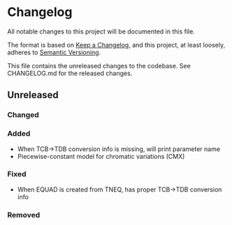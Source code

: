 # Changelog
All notable changes to this project will be documented in this file.

The format is based on [Keep a Changelog](https://keepachangelog.com/en/1.0.0/),
and this project, at least loosely, adheres to [Semantic Versioning](https://semver.org/spec/v2.0.0.html).

This file contains the unreleased changes to the codebase. See CHANGELOG.md for
the released changes.

## Unreleased
### Changed
### Added
- When TCB->TDB conversion info is missing, will print parameter name
- Piecewise-constant model for chromatic variations (CMX)
### Fixed
- When EQUAD is created from TNEQ, has proper TCB->TDB conversion info
### Removed
